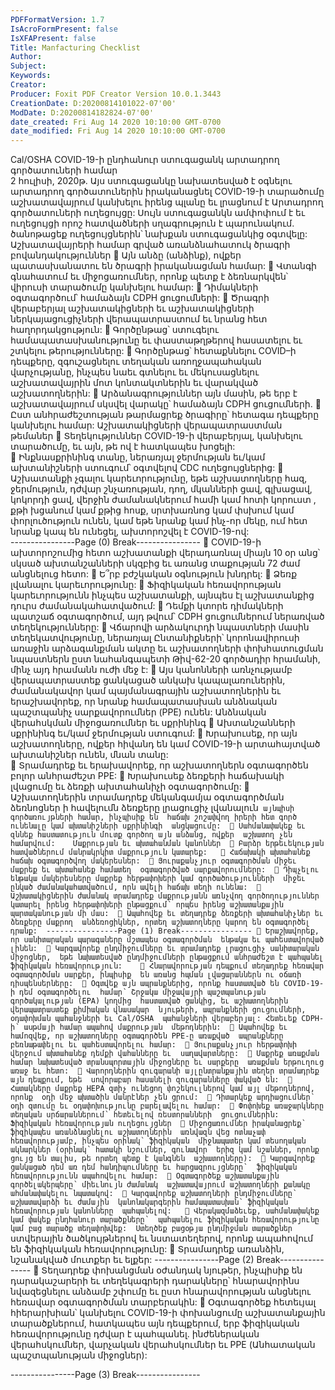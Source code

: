 ```yaml
---
PDFFormatVersion: 1.7
IsAcroFormPresent: false
IsXFAPresent: false
Title: Manfacturing Checklist
Author: 
Subject: 
Keywords: 
Creator: 
Producer: Foxit PDF Creator Version 10.0.1.3443
CreationDate: D:20200814101022-07'00'
ModDate: D:20200814182824-07'00'
date_created: Fri Aug 14 2020 10:10:00 GMT-0700
date_modified: Fri Aug 14 2020 10:10:00 GMT-0700
---
```

Cal/OSHA COVID-19-ի ընդհանուր ստուգացանկ 
արտադրող գործատուների համար  
2 հուլիսի, 2020թ. 
Այս ստուգացանկը նախատեսված է օգնելու արտադրող գործատուներին իրականացնել COVID-19-ի 
տարածումը աշխատավայրում կանխելու իրենց պլանը եւ լրացնում է Արտադրող գործատուների 
ուղեցույցը: Սույն ստուգացանկն ամփոփում է եւ ուղեցույցի որոշ հատվածների սղագրություն է 
պարունակում. ծանոթացեք ուղեցույցներին՝ նախքան ստուգացանկից օգտվելը: 
Աշխատավայրերի համար գրված 
առանձնահատուկ ծրագրի 
բովանդակություններ 
 Այն անձը (անձինք), ովքեր պատասխանատու են ծրագրի իրականացման համար: 
 Վտանգի գնահատում եւ միջոցառումներ, որոնք պետք է ձեռնարկվեն՝ վիրուսի 
տարածումը կանխելու համար: 
 Դիմակների օգտագործում՝ համաձայն CDPH ցուցումների: 
 Ծրագրի վերաբերյալ աշխատակիցների եւ աշխատակիցների ներկայացուցիչների 
վերապատրաստում եւ նրանց հետ հաղորդակցություն: 
 Գործընթաց՝ ստուգելու համապատասխանությունը եւ փաստաթղթերով հասատելու եւ 
շտկելու թերությունները: 
 Գործընթաց՝ հետաքննելու COVID–ի դեպքերը, զգուշացնելու տեղական 
առողջապահական վարչությանը, ինչպես նաեւ գտնելու եւ մեկուսացնելու 
աշխատավայրին մոտ կոնտակտներին եւ վարակված աշխատողներին: 
 Արձանագրություններ այն մասին, թե երբ է աշխատավայրում սկսվել վարակը՝ 
համաձայն CDPH ցուցումների. 
 Ըստ անհրաժեշտության թարմացրեք ծրագիրը՝ հետագա դեպքերը կանխելու համար: 
Աշխատակիցների վերապատրաստման 
թեմաներ 
 Տեղեկություններ COVID-19-ի վերաբերյալ, կանխելու տարածումը, եւ այն, թե ով է 
հատկապես խոցելի:  
 Ինքնասքրինինգ տանը, ներառյալ ջերմության եւ/կամ ախտանիշների ստուգում՝ 
օգտվելով CDC ուղեցույցներից: 
 Աշխատանքի չգալու կարեւորությունը, եթե աշխատողները հազ, ջերմություն, դժվար 
շնչառության, դող, մկանների ցավ, գլխացավ, կոկորդի ցավ, վերջին ժամանակներում 
համի կամ հոտի կորուստ , քթի խցանում կամ քթից հոսք, սրտխառնոց կամ փսխում 
կամ փորլուծություն ունեն, կամ եթե նրանք կամ ինչ-որ մեկը, ում հետ նրանք կապ են 
ունեցել, ախտորոշվել է COVID-19-ով:  
----------------Page (0) Break----------------
 COVID-19-ի ախտորոշումից հետո աշխատանքի վերադառնալ միայն 10 օր անց՝ 
սկսած ախտանշանների սկզբից եւ առանց տաքության 72 ժամ անցնելուց հետո: 
 Ե՞րբ բժշկական օգնություն խնդրել: 
 Ձեռք լվանալու կարեւորությունը: 
 Ֆիզիկական հեռավորության կարեւորությունն ինչպես աշխատանքի, այնպես էլ 
աշխատանքից դուրս ժամանակահատվածում: 
 Դեմքի կտորե դիմակների պատշաճ օգտագործում, այդ թվում՝ CDPH ցուցումներում 
ներառված տեղեկությունները: 
 Վճարովի արձակուրդի նպաստների մասին տեղեկատվությունը, ներառյալ 
Ընտանիքների՝ կորոնավիրուսի առաջին արձագանքման ակտը եւ աշխատողների 
փոխհատուցման նպաստներն ըստ նահանգապետի Թիվ-62-20 գործադիր հրամանի, 
մինչ այդ հրամանն ուժի մեջ է: 
 Այս կանոնների առնչությամբ վերապատրաստեք ցանկացած անկախ 
կապալառուներին, ժամանակավոր կամ պայմանագրային աշխատողներին եւ 
երաշխավորեք, որ նրանք համապատասխան անձնական պաշտպանիչ 
սարքավորումներ (PPE) ունեն: 
Անձնական վերահսկման միջոցառումներ եւ 
սքրինինգ 
 Ախտանշանների սքրինինգ եւ/կամ ջերմության ստուգում: 
 Խրախուսեք, որ այն աշխատողները, ովքեր հիվանդ են կամ COVID-19-ի 
արտահայտված ախտանիշներ ունեն, մնան տանը:  
 Տրամադրեք եւ երախավորեք, որ աշխատողներն օգտագործեն բոլոր անհրաժեշտ 
PPE: 
 Խրախուսեք ձեռքերի հաճախակի լվացումը եւ ձեռքի ախտահանիչի օգտագործումը: 
 Աշխատողներին տրամադրեք մեկանգամյա օգտագործման ձեռնոցներ ի հավելումն 
ձեռքերը լրացուցիչ լվանալուն` այնպիսի գործառույթների համար, ինչպիսիք են 
հաճախ շոշափվող իրերի հետ գործ ունենալը կամ ախտանիշների սքրինինգի 
անցկացումը: 
 Սահմանափակեք եւ զննեք հաստատություն մուտք գործող այն անձանց, ովքեր 
աշխատող չեն համարվում:   
Մաքրության եւ ախտահանման կանոններ 
 Բարձր երթեւեկության հատվածներում մանրակրկիտ մաքրություն կատարեք:  
 Հաճախակի ախտահանեք հաճախ օգտագործվող մակերեսներ: 
 Յուրաքանչյուր օգտագործման միջեւ մաքրեք եւ ախտահանեք համատեղ 
օգտագործված սարքավորումները: 
 Դիպչելու ենթակա մակերեսները մաքրեք հերթափոխերի կամ գործածությունների 
միջեւ ընկած ժամանակահատվածում, որն ավելի հաճախ տեղի ունենա: 
 Աշխատակիցներին ժամանակ տրամադրեք մաքրությանն առնչվող գործողություններ 
կատարել իրենց հերթափոխերի ընթացքում՝ որպես իրենց աշխատանքային 
պարտականության մի մաս: 
 Ապահովեք եւ տեղադրեք ձեռքերի ախտահանիչներ եւ ձեռքերը մաքրող 
անձեռոցիկներ, որտեղ աշխատողները կարող են օգտագործել դրանք: 
----------------Page (1) Break----------------
 Երաշխավորեք, որ սանիտարական պարագաները մշտապես օգտագործման 
ենթակա եւ պահեստավորված լինեն: 
 Կարգավորեք ընդմիջումները եւ տրամադրեք լրացուցիչ սանիտարական միջոցներ, 
եթե նախատեսված ընդմիջումների ընթացքում անհրաժեշտ է պահպանել 
ֆիզիկական հեռավորություն:   
 Հնարավորության դեպքում տեղադրեք հեռավար օգտագործման սարքեր, ինպիսիք 
են առանց հպման լվացարաններն ու օճառի դիսպենսերները: 
 Օգտվեք այն ապրանքներից, որոնք հաստատված են COVID-19-ի դեմ օգտագործելու 
համար՝ Շրջակա միջավայրի պաշտպանության գործակալության (EPA) կողմից 
հաստատված ցանկից, եւ աշխատողներին վերապատրաստեք քիմիական վնասակար 
նյութերի, ապրանքների ցուցումների, օդափոխման պահանջների եւ Cal/OSHA 
պահանջների վերաբերյալ: Հետեւեք CDPH-ի՝ ասթմայի համար ապահով մաքրության 
մեթոդներին: 
 Ապահովեք եւ համոզվեք, որ աշխատողները օգտագործեն PPE-ը առաքված 
ապրանքները բեռնաթափելու եւ պահեստավորելու համար: 
 Յուրաքանչյուր հերթափոխի վերջում ախտահանեք դեմքի վահանները եւ 
սաղավարտները: 
 Մաքրեք առաքման համար նախատեսված տրանսպորտային միջոցները եւ սարքերը 
առաքման երթուղուց առաջ եւ հետո: 
 Վարորդներին զուգարանի այլընտրանքային տեղեր տրամադրեք այն դեպքում, եթե 
սովորաբար հասանելի զուգարանները փակված են: 
 Հատակները մաքրեք HEPA զտիչ ունեցող փոշեկուլներով կամ այլ մեթոդներով, որոնք 
օդի մեջ ախտածին մանրէներ չեն ցրում: 
 Դիտարկեք արդիացումներ՝ օդի զտումը եւ օդափոխությունը բարելավելու համար: 
 Փոփոխեք առաջարկները տեղական սրճարաններում՝ հետեւելով ռեստորանների 
ցուցումներին: 
Ֆիզիկական հեռավորության ուղեցույցներ 
 Միջոցառումներ իրականացրեք՝ ֆիզիկապես առանձնացնելու աշխատողներին 
առնվազն վեց ոտնաչափ հեռավորությամբ, ինչպես օրինակ՝ ֆիզիկական 
միջնապատեր կամ տեսողական ակնարկներ (օրինակ՝ հատակի նշումներ, գունավոր 
երիզ կամ նշաններ, որոնք ցույց են տալիս, թե որտեղ պետք է կանգնեն 
աշխատողները): 
 Կարգավորեք ցանկացած դեմ առ դեմ հանդիպումները եւ հարցազրույցները՝ 
ֆիզիկական հեռավորությունն ապահովելու համար: 
 Օգտագործեք աշխատանքային գործելակերպերը՝ միեւնույն ժամանակ 
աշխատավայրում աշխատողների քանակը ահմանափակելու նպատակով: 
 Կարգավորեք աշխատողների ընդմիջումները՝ աշխատավարձի եւ ժամային 
կանոնակարգերին համապատասխան՝ ֆիզիկական հեռավորության կանոնները 
պահպանելով:  
 Վերակազմաձեւեք, սահմանափակեք կամ փակեք ընդհանուր տարածքները՝ 
պահպանելու ֆիզիկական հեռավորությունը կամ բաց տարածք տեղափոխվեք: 
Ստեղծեք բացօթյա ընդմիջման տարածքներ` ստվերային ծածկույթներով եւ 
նստատեղերով, որոնք ապահովում են ֆիզիկական հեռավորությունը: 
 Տրամադրեք առանձին, նշանակված մուտքեր եւ ելքեր: 
----------------Page (2) Break----------------
 Տեղադրեք փոխանցման օժանդակ նյութեր, ինչպիսիք են դարակաշարերի եւ 
տեղեկագրերի դարակները՝ հնարավորինս նվազեցնելու անձամբ շփումը եւ ըստ 
հնարավորության անցնելու հեռավար օգտագործման տարբերակին: 
 Օգտագործեք հետեւյալ հիերարխիան՝ կանխելու COVID-19-ի փոխանցումը 
աշխատանքային տարածքներում, հատկապես այն դեպքերում, երբ ֆիզիկական 
հեռավորությունը դժվար է պահպանել. ինժեներական վերահսկումներ, վարչական 
վերահսկումներ եւ PPE (Անհատական պաշտպանության միջոցներ): 
 
----------------Page (3) Break----------------
